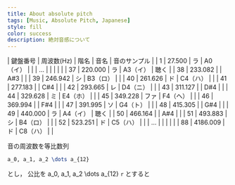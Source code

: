```yaml
---
title: About absolute pitch
tags: [Music, Absolute Pitch, Japanese]
style: fill
color: success
description: 絶対音感について
---
```


| 鍵盤番号 | 周波数(Hz) | 階名 | 音名     | 音のサンプル |
|        1 |     27.500 | ラ   | A0（イ） |              |
|        … |            |      |          |              |
|       37 |    220.000 | ラ   | A3（イ） | 聴く         |
|       38 |    233.082 |      | A#3      |              |
|       39 |    246.942 | シ   | B3（ロ） |              |
|       40 |    261.626 | ド   | C4（ハ） |              |
|       41 |    277.183 |      | C#4      |              |
|       42 |    293.665 | レ   | D4（ニ） |              |
|       43 |    311.127 |      | D#4      |              |
|       44 |    329.628 | ミ   | E4（ホ） |              |
|       45 |    349.228 | ファ | F4（ヘ） |              |
|       46 |    369.994 |      | F#4      |              |
|       47 |    391.995 | ソ   | G4（ト） |              |
|       48 |    415.305 |      | G#4      |              |
|       49 |    440.000 | ラ   | A4（イ） | 聴く         |
|       50 |    466.164 |      | A#4      |              |
|       51 |    493.883 | シ   | B4（ロ） |              |
|       52 |    523.251 | ド   | C5（ハ） |              |
|        … |            |      |          |              |
|       88 |   4186.009 | ド   | C8（ハ） |              |


音の周波数を等比数列

```latex
a_0, a_1, a_2 \dots a_{12}
```
とし， 公比を
a_0, a_1, a_2 \dots a_{12}
`r`
とすると
